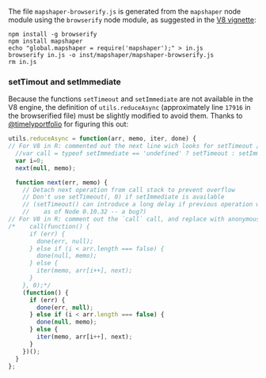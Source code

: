 The file `mapshaper-browserify.js` is generated from the `mapshaper` node module using the `browserify` node module, as suggested in the [V8 vignette](https://cran.r-project.org/web/packages/V8/vignettes/npm.html):

```
npm install -g browserify
npm install mapshaper
echo "global.mapshaper = require('mapshaper');" > in.js
browserify in.js -o inst/mapshaper/mapshaper-browserify.js
rm in.js
```

### setTimout and setImmediate
Because the functions `setTimeout` and `setImmediate` are not available in the V8 engine, the  definition of `utils.reduceAsync` (approximately line `17916` in the browserified file) must be slightly modified to avoid them. Thanks to [@timelyportfolio](https://github.com/timelyportfolio) for figuring this out:

```javascript
utils.reduceAsync = function(arr, memo, iter, done) {
// For V8 in R: commented out the next line wich looks for setTimeout / setImmediate
  //var call = typeof setImmediate == 'undefined' ? setTimeout : setImmediate;
  var i=0;
  next(null, memo);

  function next(err, memo) {
    // Detach next operation from call stack to prevent overflow
    // Don't use setTimeout(, 0) if setImmediate is available
    // (setTimeout() can introduce a long delay if previous operation was slow,
    //    as of Node 0.10.32 -- a bug?)
// For V8 in R: comment out the `call` call, and replace with anonymous function
/*    call(function() {
      if (err) {
        done(err, null);
      } else if (i < arr.length === false) {
        done(null, memo);
      } else {
        iter(memo, arr[i++], next);
      }
    }, 0);*/
    (function() {
      if (err) {
        done(err, null);
      } else if (i < arr.length === false) {
        done(null, memo);
      } else {
        iter(memo, arr[i++], next);
      }
    })();
  }
};
```

